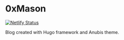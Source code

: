 # 0xMason
[![Netlify Status](https://api.netlify.com/api/v1/badges/f276f68d-886b-49b0-8445-851db8d84d52/deploy-status)](https://app.netlify.com/sites/0xmason/deploys)

Blog created with Hugo framework and Anubis theme.
